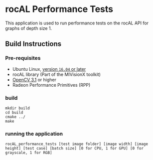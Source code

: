 # rocAL Performance Tests
This application is used to run performance tests on the rocAL API for graphs of depth size 1.


## Build Instructions

### Pre-requisites
* Ubuntu Linux, [version `16.04` or later](https://www.microsoft.com/software-download/windows10)
* rocAL library (Part of the MIVisionX toolkit)
* [OpenCV 3.1](https://github.com/opencv/opencv/releases) or higher
* Radeon Performance Primitives (RPP)

### build
  ````
  mkdir build
  cd build
  cmake ../
  make
  ````
### running the application
  ````
rocAL_performance_tests [test image folder] [image width] [image height] [test case] [batch size] [0 for CPU, 1 for GPU] [0 for grayscale, 1 for RGB]
  ````
